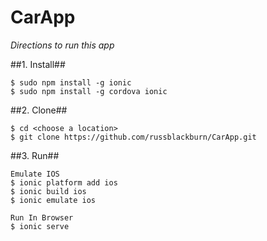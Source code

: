 CarApp
======

*Directions to run this app*

##1. Install##

    $ sudo npm install -g ionic
    $ sudo npm install -g cordova ionic
    
##2. Clone##

    $ cd <choose a location>
    $ git clone https://github.com/russblackburn/CarApp.git
    
##3. Run##

    Emulate IOS
    $ ionic platform add ios
    $ ionic build ios
    $ ionic emulate ios
    
    Run In Browser
    $ ionic serve
